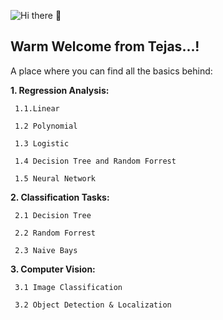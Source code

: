 ![Hi there 👋](https://res.cloudinary.com/dvkfpdzi5/image/upload/v1595516073/Test/Github-Banner_wvrgyr.jpg)

## Warm Welcome from Tejas...!

A place where you can find all the basics behind:

**1. Regression Analysis:**

     1.1.Linear
     
     1.2 Polynomial
     
     1.3 Logistic
     
     1.4 Decision Tree and Random Forrest
     
     1.5 Neural Network
  
**2. Classification Tasks:**

     2.1 Decision Tree
     
     2.2 Random Forrest
     
     2.3 Naive Bays

**3. Computer Vision:**

     3.1 Image Classification
     
     3.2 Object Detection & Localization

